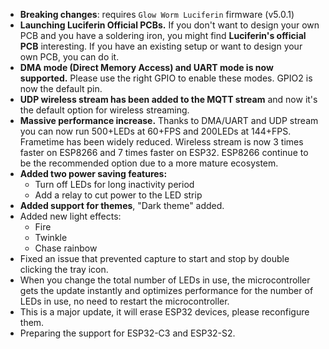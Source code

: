 <style>
.footer {
  display: none;
}
.body {
  color: #202020;
  background-color: F5F5F5;
}
.px-3 {
    padding-right: 0px !important;
    padding-left: 0px !important;
}
.my-5 {
    margin-top: 0px !important;
    margin-bottom: 0px !important;
}
</style>
- **Breaking changes**: requires `Glow Worm Luciferin` firmware (v5.0.1)
- **Launching Luciferin Official PCBs.** If you don't want to design your own PCB and you have a soldering iron, you might find **Luciferin's official PCB** interesting. If you have an existing setup or want to design your own PCB, you can do it.
- **DMA mode (Direct Memory Access) and UART mode is now supported.** Please use the right GPIO to enable these modes. GPIO2 is now the default pin.  
- **UDP wireless stream has been added to the MQTT stream** and now it's the default option for wireless streaming.
- **Massive performance increase.** Thanks to DMA/UART and UDP stream you can now run 500+LEDs at 60+FPS and 200LEDs at 144+FPS. Frametime has been widely reduced. Wireless stream is now 3 times faster on ESP8266 and 7 times faster on ESP32. ESP8266 continue to be the recommended option due to a more mature ecosystem.
- **Added two power saving features:**
    - Turn off LEDs for long inactivity period
    -  Add a relay to cut power to the LED strip
- **Added support for themes**, "Dark theme" added. 
- Added new light effects:
    - Fire
    - Twinkle
    - Chase rainbow
- Fixed an issue that prevented capture to start and stop by double clicking the tray icon.
- When you change the total number of LEDs in use, the microcontroller gets the update instantly and optimizes performance for the number of LEDs in use, no need to restart the microcontroller.
- This is a major update, it will erase ESP32 devices, please reconfigure them.
- Preparing the support for ESP32-C3 and ESP32-S2.
